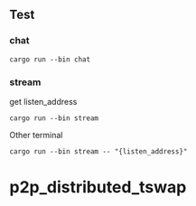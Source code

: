 


## Test

### chat 

```
cargo run --bin chat     
```


### stream

get listen_address
```
cargo run --bin stream

```
Other terminal
```
cargo run --bin stream -- "{listen_address}"

```

# p2p_distributed_tswap
